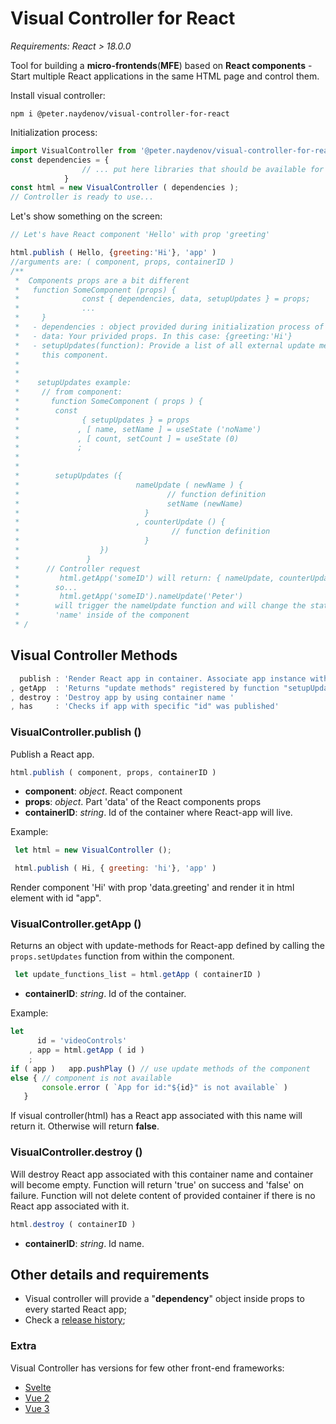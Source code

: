# Visual Controller for React
*Requirements: React > 18.0.0*

Tool for building a **micro-frontends**(**MFE**) based on **React components** - Start multiple React applications in the same HTML page and control them.

Install visual controller:
```
npm i @peter.naydenov/visual-controller-for-react
```

Initialization process:
```js
import VisualController from '@peter.naydenov/visual-controller-for-react'
const dependencies = {
                // ... put here libraries that should be available for all components
            }
const html = new VisualController ( dependencies );
// Controller is ready to use...
```

Let's show something on the screen:
```js
// Let's have React component 'Hello' with prop 'greeting'

html.publish ( Hello, {greeting:'Hi'}, 'app' )
//arguments are: ( component, props, containerID )
/**
 *  Components props are a bit different
 *   function SomeComponent (props) {
 *              const { dependencies, data, setupUpdates } = props;
 *              ...
 *     }
 *   - dependencies : object provided during initialization process of VisualController
 *   - data: Your privided props. In this case: {greeting:'Hi'}
 *   - setupUpdates(function): Provide a list of all external update methods for 
 *     this component.
 * 
 * 
 *    setupUpdates example:
 *     // from component:
 *       function SomeComponent ( props ) {
 *        const 
 *              { setupUpdates } = props
 *             , [ name, setName ] = useState ('noName')
 *             , [ count, setCount ] = useState (0)
 *             ;
 *          
 *  
 *        setupUpdates ({
 *                          nameUpdate ( newName ) {
 *                                 // function definition
 *                                 setName (newName)
 *                            }
 *                          , counterUpdate () {
 *                                  // function definition
 *                            }
 *                  })
 *               }
 *      // Controller request
 *         html.getApp('someID') will return: { nameUpdate, counterUpdate }
 *        so...
 *         html.getApp('someID').nameUpdate('Peter')
 *        will trigger the nameUpdate function and will change the state of 
 *        'name' inside of the component
 * /
```


## Visual Controller Methods
```js
  publish : 'Render React app in container. Associate app instance with the container.'
, getApp  : 'Returns "update methods" registered by function "setupUpdates"'
, destroy : 'Destroy app by using container name '
, has     : 'Checks if app with specific "id" was published'
```



### VisualController.publish ()
Publish a React app.
```js
html.publish ( component, props, containerID )
```
- **component**: *object*. React component
- **props**: *object*. Part 'data' of the React components props
- **containerID**: *string*. Id of the container where React-app will live.

Example:
```js
 let html = new VisualController ();

 html.publish ( Hi, { greeting: 'hi'}, 'app' )
```

Render component 'Hi' with prop 'data.greeting' and render it in html element with id "app".





### VisualController.getApp ()
Returns an object with update-methods for React-app defined by calling the `props.setUpdates` function from within the component.

```js
 let update_functions_list = html.getApp ( containerID )
```
- **containerID**: *string*. Id of the container.

Example:
```js
let 
      id = 'videoControls'
    , app = html.getApp ( id )
    ;
if ( app )   app.pushPlay () // use update methods of the component
else { // component is not available
       console.error ( `App for id:"${id}" is not available` )
   }
```
If visual controller(html) has a React app associated with this name will return it. Otherwise will return **false**.





### VisualController.destroy ()
Will destroy React app associated with this container name and container will become empty. Function will return 'true' on success and 'false' on failure. 
Function will not delete content of provided container if there is no React app associated with it.

```js
html.destroy ( containerID )
```
- **containerID**: *string*. Id name.

## Other details and requirements

- Visual controller will provide a "**dependency**" object inside props to every started React app;
- Check a [release history](https://github.com/PeterNaydenov/visual-controller-for-react/blob/main/Changelog.md);

### Extra

Visual Controller has versions for few other front-end frameworks:
- [Svelte](https://github.com/PeterNaydenov/visual-controller-for-svelte3)
- [Vue 2](https://github.com/PeterNaydenov/visual-controller-for-vue)
- [Vue 3](https://github.com/PeterNaydenov/visual-controller-for-vue3) 